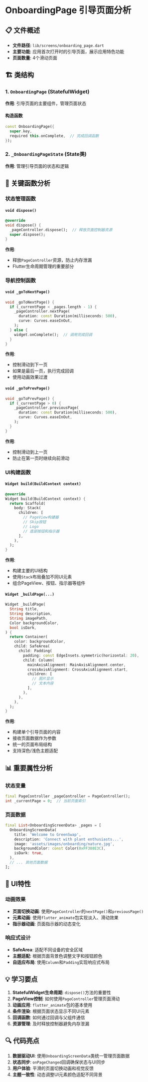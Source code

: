 # OnboardingPage 引导页面分析

## 📋 文件概述
- **文件路径**: `lib/screens/onboarding_page.dart`
- **主要功能**: 应用首次打开时的引导页面，展示应用特色功能
- **页面数量**: 4个滑动页面

## 🏗️ 类结构

### 1. `OnboardingPage` (StatefulWidget)
**作用**: 引导页面的主要组件，管理页面状态

#### 构造函数
```dart
const OnboardingPage({
  super.key,
  required this.onComplete,  // 完成回调函数
});
```

### 2. `_OnboardingPageState` (State类)
**作用**: 管理引导页面的状态和逻辑

## 🔧 关键函数分析

### 状态管理函数

#### `void dispose()`
```dart
@override
void dispose() {
  _pageController.dispose();  // 释放页面控制器资源
  super.dispose();
}
```
**作用**: 
- 释放`PageController`资源，防止内存泄漏
- Flutter生命周期管理的重要部分

### 导航控制函数

#### `void _goToNextPage()`
```dart
void _goToNextPage() {
  if (_currentPage < _pages.length - 1) {
    _pageController.nextPage(
      duration: const Duration(milliseconds: 500),
      curve: Curves.easeInOut,
    );
  } else {
    widget.onComplete();  // 调用完成回调
  }
}
```
**作用**:
- 控制滑动到下一页
- 如果是最后一页，执行完成回调
- 使用动画效果过渡

#### `void _goToPrevPage()`
```dart
void _goToPrevPage() {
  if (_currentPage > 0) {
    _pageController.previousPage(
      duration: const Duration(milliseconds: 500),
      curve: Curves.easeInOut,
    );
  }
}
```
**作用**:
- 控制滑动到上一页
- 防止在第一页时继续向前滑动

### UI构建函数

#### `Widget build(BuildContext context)`
```dart
@override
Widget build(BuildContext context) {
  return Scaffold(
    body: Stack(
      children: [
        // PageView构建器
        // Skip按钮
        // Logo
        // 底部按钮和指示器
      ],
    ),
  );
}
```
**作用**:
- 构建主要的UI结构
- 使用`Stack`布局叠加不同UI元素
- 组合PageView、按钮、指示器等组件

#### `Widget _buildPage(...)`
```dart
Widget _buildPage(
  String title,
  String description,
  String imagePath,
  Color backgroundColor,
  bool isDark,
) {
  return Container(
    color: backgroundColor,
    child: SafeArea(
      child: Padding(
        padding: const EdgeInsets.symmetric(horizontal: 20),
        child: Column(
          mainAxisAlignment: MainAxisAlignment.center,
          crossAxisAlignment: CrossAxisAlignment.start,
          children: [
            // 图片显示
            // 文本内容
          ],
        ),
      ),
    ),
  );
}
```
**作用**:
- 构建单个引导页面的内容
- 接收页面数据作为参数
- 统一的页面布局结构
- 支持深色/浅色主题适配

## 📊 重要属性分析

### 状态变量
```dart
final PageController _pageController = PageController();
int _currentPage = 0;  // 当前页面索引
```

### 页面数据
```dart
final List<OnboardingScreenData> _pages = [
  OnboardingScreenData(
    title: 'Welcome to GreenSwap',
    description: 'Connect with plant enthusiasts...',
    image: 'assets/images/onboarding/nature.jpg',
    backgroundColor: const Color(0xFF388E3C),
    isDark: true,
  ),
  // ... 其他页面数据
];
```

## 🎨 UI特性

### 动画效果
- **页面切换动画**: 使用`PageController`的`nextPage()`和`previousPage()`
- **元素动画**: 使用`flutter_animate`包实现淡入、滑动效果
- **指示器动画**: 页面指示器的动态变化

### 响应式设计
- **SafeArea**: 适配不同设备的安全区域
- **主题适配**: 根据页面背景色调整文字和按钮颜色
- **自适应布局**: 使用`Column`和`Padding`实现响应式布局

## 💡 学习要点

1. **StatefulWidget生命周期**: `dispose()`方法的重要性
2. **PageView控制**: 如何使用`PageController`管理页面滑动
3. **动画应用**: `flutter_animate`包的基本使用
4. **条件渲染**: 根据页面状态显示不同UI元素
5. **回调函数**: 如何通过回调与父组件通信
6. **资源管理**: 及时释放控制器避免内存泄漏

## 🔍 代码亮点

1. **数据驱动UI**: 使用`OnboardingScreenData`类统一管理页面数据
2. **状态同步**: `onPageChanged`回调确保状态与UI同步
3. **用户体验**: 平滑的页面切换动画和视觉反馈
4. **主题一致性**: 动态调整UI元素颜色适配不同背景 